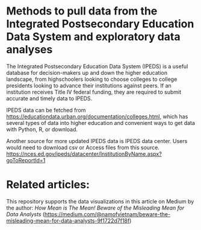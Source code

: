 # Methods to pull data from the  Integrated Postsecondary Education Data System and exploratory data analyses
The Integrated Postsecondary Education Data System (IPEDS) is a useful database for decision-makers up and down the higher education landscape, from highschoolers looking to choose colleges to college presidents looking to advance their institutions against peers. If an institution receives Title IV federal funding, they are required to submit accurate and timely data to IPEDS.

IPEDS data can be fetched from https://educationdata.urban.org/documentation/colleges.html, which has several types of data into higher education and convenient ways to get data with Python, R, or download.

Another source for more updated IPEDS data is IPEDS data center. Users would need to download csv or Access files from this source. https://nces.ed.gov/ipeds/datacenter/InstitutionByName.aspx?goToReportId=1

# Related articles:
This repository supports the data visualizations in this article on Medium by the author: _How Mean is The Mean! Beware of the Misleading Mean for Data Analysts_ (https://medium.com/@namofvietnam/beware-the-misleading-mean-for-data-analysts-9f1722d7f18f)
